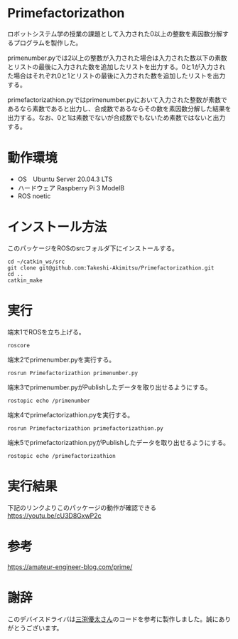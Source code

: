# Primefactorizathon
ロボットシステム学の授業の課題として入力された0以上の整数を素因数分解するプログラムを製作した。  
  
primenumber.pyでは2以上の整数が入力された場合は入力された数以下の素数とリストの最後に入力された数を追加したリストを出力する。0と1が入力された場合はそれぞれ0と1とリストの最後に入力された数を追加したリストを出力する。  
  
primefactorizathion.pyではprimenumber.pyにおいて入力された整数が素数であるなら素数であると出力し、合成数であるならその数を素因数分解した結果を出力する。なお、0と1は素数でないが合成数でもないため素数ではないと出力する。

# 動作環境
 - OS　Ubuntu Server 20.04.3 LTS
- ハードウェア Raspberry Pi 3 ModelB
- ROS noetic
  
# インストール方法
このパッケージをROSのsrcフォルダ下にインストールする。
```
cd ~/catkin_ws/src
git clone git@github.com:Takeshi-Akimitsu/Primefactorizathion.git
cd ..
catkin_make  
```

# 実行
端末1でROSを立ち上げる。
```
roscore
```
端末2でprimenumber.pyを実行する。
```
rosrun Primefactorizathion primenumber.py
```
端末3でprimenumber.pyがPublishしたデータを取り出せるようにする。
```
rostopic echo /primenumber
```
端末4でprimefactorizathion.pyを実行する。
```
rosrun Primefactorizathion primefactorizathion.py
```
端末5でprimefactorizathion.pyがPublishしたデータを取り出せるようにする。
```
rostopic echo /primefactorizathion
```

# 実行結果
下記のリンクよりこのパッケージの動作が確認できる  
https://youtu.be/cU3D8GxwP2c

# 参考
https://amateur-engineer-blog.com/prime/

# 謝辞
このデバイスドライバは[三渕優太さん](https://github.com/MibuchiYuta/Control_DCmotor_RaspberryPi
)のコードを参考に製作しました。誠にありがとうございます。
